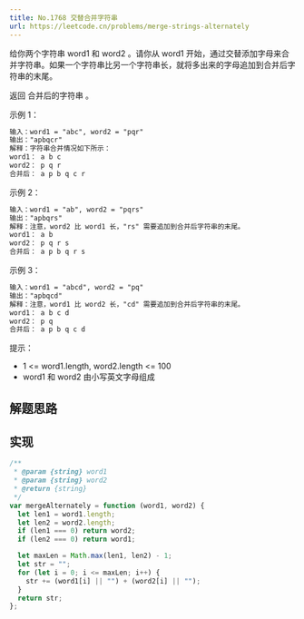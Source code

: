 ```yaml
---
title: No.1768 交替合并字符串
url: https://leetcode.cn/problems/merge-strings-alternately
---
```


给你两个字符串 word1 和 word2 。请你从 word1 开始，通过交替添加字母来合并字符串。如果一个字符串比另一个字符串长，就将多出来的字母追加到合并后字符串的末尾。

返回 合并后的字符串 。

示例 1：

```md
输入：word1 = "abc", word2 = "pqr"
输出："apbqcr"
解释：字符串合并情况如下所示：
word1： a b c
word2： p q r
合并后： a p b q c r
```

示例 2：

```md
输入：word1 = "ab", word2 = "pqrs"
输出："apbqrs"
解释：注意，word2 比 word1 长，"rs" 需要追加到合并后字符串的末尾。
word1： a b
word2： p q r s
合并后： a p b q r s
```

示例 3：

```md
输入：word1 = "abcd", word2 = "pq"
输出："apbqcd"
解释：注意，word1 比 word2 长，"cd" 需要追加到合并后字符串的末尾。
word1： a b c d
word2： p q
合并后： a p b q c d
```

提示：

- 1 <= word1.length, word2.length <= 100
- word1 和 word2 由小写英文字母组成

## 解题思路

## 实现

```js
/**
 * @param {string} word1
 * @param {string} word2
 * @return {string}
 */
var mergeAlternately = function (word1, word2) {
  let len1 = word1.length;
  let len2 = word2.length;
  if (len1 === 0) return word2;
  if (len2 === 0) return word1;

  let maxLen = Math.max(len1, len2) - 1;
  let str = "";
  for (let i = 0; i <= maxLen; i++) {
    str += (word1[i] || "") + (word2[i] || "");
  }
  return str;
};
```
